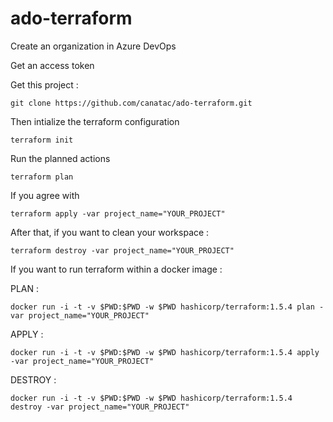 # ado-terraform
Create an organization in Azure DevOps

Get an access token

Get this project : 

``git clone https://github.com/canatac/ado-terraform.git``

Then intialize the terraform configuration

``terraform init``

Run the planned actions

``terraform plan``

If you agree with

``terraform apply -var project_name="YOUR_PROJECT"``

After that, if you want to clean your workspace : 

``terraform destroy -var project_name="YOUR_PROJECT"``

If you want to run terraform within a docker image : 

PLAN : 

``docker run -i -t -v $PWD:$PWD -w $PWD hashicorp/terraform:1.5.4 plan -var project_name="YOUR_PROJECT"``

APPLY : 

``docker run -i -t -v $PWD:$PWD -w $PWD hashicorp/terraform:1.5.4 apply -var project_name="YOUR_PROJECT"`` 

DESTROY : 

``docker run -i -t -v $PWD:$PWD -w $PWD hashicorp/terraform:1.5.4 destroy -var project_name="YOUR_PROJECT"``